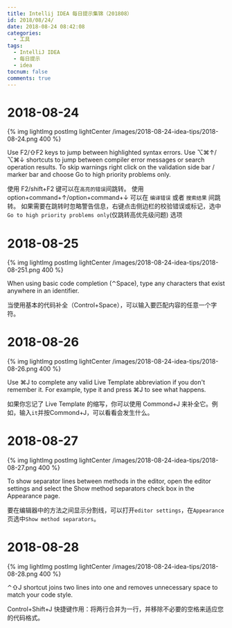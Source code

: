 ```yaml
---
title: Intellij IDEA 每日提示集锦（201808）
id: 2018/08/24/
date: 2018-08-24 08:42:08
categories:
  - 工具
tags:
  - IntelliJ IDEA
  - 每日提示
  - idea
tocnum: false
comments: true
---
```



# 2018-08-24

{% img lightImg postImg lightCenter /images/2018-08-24-idea-tips/2018-08-24.png 400 %}

Use F2/⇧F2 keys to jump between highlighted syntax errors.
Use ⌥⌘↑/⌥⌘↓ shortcuts to jump between compiler error messages or search operation results.
To skip warnings right click on the validation side bar / marker bar and choose Go to high priority problems only.

使用 F2/shift+F2 键可以在`高亮的错误`间跳转。
使用 option+command+↑/option+command+↓ 可以在 `编译错误` 或者 `搜索结果` 间跳转。
如果需要在跳转时忽略警告信息，右键点击侧边栏的校验错误或标记，选中 `Go to high priority problems only`(仅跳转高优先级问题) 选项

# 2018-08-25

{% img lightImg postImg lightCenter /images/2018-08-24-idea-tips/2018-08-251.png 400 %}

When using basic code completion (⌃Space), type any characters that exist anywhere in an identifier.

当使用基本的代码补全（Control+Space），可以输入要匹配内容的任意一个字符。

# 2018-08-26

{% img lightImg postImg lightCenter /images/2018-08-24-idea-tips/2018-08-26.png 400 %}

Use ⌘J to complete any valid Live Template abbreviation if you don't remember it. For example, type it and press ⌘J to see what happens.

如果你忘记了 Live Template 的缩写，你可以使用 Commond+J 来补全它。例如，输入`it`并按Commond+J，可以看看会发生什么。

# 2018-08-27

{% img lightImg postImg lightCenter /images/2018-08-24-idea-tips/2018-08-27.png 400 %}

To show separator lines between methods in the editor, open the editor settings and select the Show method separators check box in the Appearance page.

要在编辑器中的方法之间显示分割线，可以打开`editor settings`，在`Appearance`页选中`Show method separators`。

# 2018-08-28

{% img lightImg postImg lightCenter /images/2018-08-24-idea-tips/2018-08-28.png 400 %}

⌃⇧J shortcut joins two lines into one and removes unnecessary space to match your code style.

Control+Shift+J 快捷键作用：将两行合并为一行，并移除不必要的空格来适应您的代码格式。